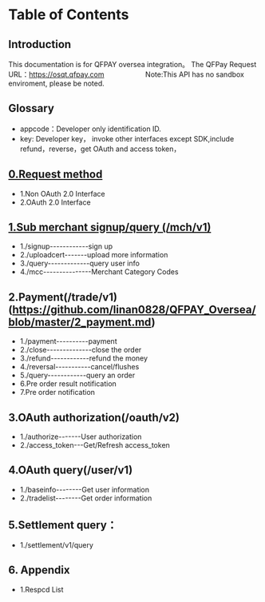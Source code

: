 # Table of Contents
## Introduction
This documentation is for QFPAY oversea integration。
The QFPay Request URL：https://osqt.qfpay.com                     
Note:This API has no sandbox enviroment, please be noted.
## Glossary
* appcode：Developer only identification ID.
* key: Developer key， invoke other interfaces except SDK,include refund，reverse，get OAuth and access token，

## [0.Request method](https://github.com/linan0828/QFPAY_Oversea/blob/master/0_Request_method.md)     
* 1.Non OAuth 2.0 Interface 
* 2.OAuth 2.0 Interface    

## [1.Sub merchant signup/query (/mch/v1)](https://github.com/linan0828/QFPAY_Oversea/blob/master/1_signup.md)
* 1./signup------------sign up 
* 2./uploadcert-------upload more information 
* 3./query-------------query user info
* 4./mcc---------------Merchant Category Codes

##  2.Payment(/trade/v1)(https://github.com/linan0828/QFPAY_Oversea/blob/master/2_payment.md)
* 1./payment----------payment
* 2./close--------------close the order
* 3./refund------------refund the money
* 4./reversal-----------cancel/flushes
* 5./query------------query an order
* 6.Pre order result notification
* 7.Pre order notification

## 3.OAuth authorization(/oauth/v2)
* 1./authorize-------User authorization
* 2./access_token---Get/Refresh access_token

## 4.OAuth query(/user/v1)
* 1./baseinfo--------Get user information
* 2./tradelist--------Get order information

## 5.Settlement query：
* 1./settlement/v1/query

## 6. Appendix
* 1.Respcd List
